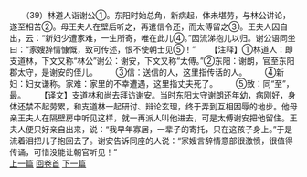　　（39）林道人诣谢公①。东阳时始总角，新病起，体未堪劳，与林公讲论，遂至相苦②。母王夫人在壁后听之，再遣信令还，而太傅留之③。王夫人因自出，云：“新妇少遭家难，一生所寄，唯在此儿④。”因流涕抱儿以归。谢公语同坐曰：“家嫂辞情慷慨，致可传述，恨不使朝士见⑤！”
　　【注释】①林道人：即支道林，下文又称“林公”谢公：谢安，下文又称“太傅。”②东阳：谢朗，官至东阳郡太守，是谢安的侄儿。
　　③信：送信的人，这里指传话的人。
　　④新妇：妇女谦称。家难：家里的不幸遭遇，这里指丈夫死了。
　　⑤致：同“至”，最。
　　【译文】支道林和尚去拜访谢安。当时东阳太守谢朗还年幼，病刚好，身体还禁不起劳累，和支道林一起研讨、辩论玄理，终于弄到互相困辱的地步。他母亲王夫人在隔壁房中听见这样，就一再派人叫他进去，可是太傅谢安把他留住。王夫人便只好亲自出来，说：“我早年寡居，一辈子的寄托，只在这孩子身上。”于是流着泪把儿子抱回去了。谢安告诉同座的人说：“家嫂言辞情意部很激愤，很值得传诵，可惜没能让朝官听见！”
<br>[上一篇](04_038) [回卷首](04_000) [下一篇](04_040)
